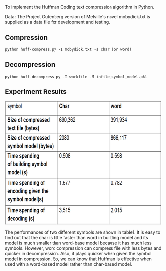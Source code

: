 To implement the Huffman Coding text compression algorithm in Python.

Data: The Project Gutenberg version of Melville's novel mobydick.txt is supplied as a data file for development and testing.

## Compression 
```
python huff-compress.py -I mobydick.txt -s char (or word)
```

## Decompression
```
python huff-decompress.py -I workfile -M infile_symbol_model.pkl
```


## Experiment Results
<img src="https://github.com/kenyonke/NLP/blob/master/Huffman%20Tree/result.png" width="600" height="400">

The performances of two different symbols are shown in table1. It is easy to find out that the char is little faster than word in building model and its model is much smaller than word-base model because it has much less symbols. However, word compression can compress file with less bytes and quicker in decompression. Also, it plays quicker when given the symbol model in compression. So, we can know that Huffman is effective when used with a word-based model rather than char-based model.
